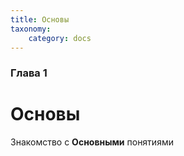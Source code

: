 ```yaml
---
title: Основы
taxonomy:
    category: docs
---
```


### Глава 1

# Основы

Знакомство с **Основными** понятиями
